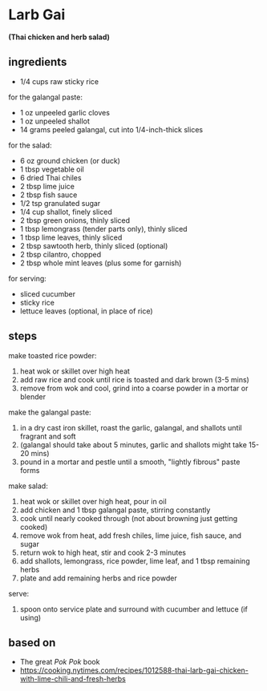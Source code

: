 # Larb Gai
**(Thai chicken and herb salad)**

## ingredients
* 1/4 cups raw sticky rice  

for the galangal paste:  
* 1 oz unpeeled garlic cloves  
* 1 oz unpeeled shallot  
* 14 grams peeled galangal, cut into 1/4-inch-thick slices  

for the salad:  
* 6 oz ground chicken (or duck)  
* 1 tbsp vegetable oil  
* 6 dried Thai chiles  
* 2 tbsp lime juice  
* 2 tbsp fish sauce  
* 1/2 tsp granulated sugar  
* 1/4 cup shallot, finely sliced  
* 2 tbsp green onions, thinly sliced  
* 1 tbsp lemongrass (tender parts only), thinly sliced  
* 1 tbsp lime leaves, thinly sliced  
* 2 tbsp sawtooth herb, thinly sliced (optional)  
* 2 tbsp cilantro, chopped  
* 2 tbsp whole mint leaves (plus some for garnish)  

for serving:  
* sliced cucumber  
* sticky rice  
* lettuce leaves (optional, in place of rice)  

## steps

make toasted rice powder:  
1. heat wok or skillet over high heat  
2. add raw rice and cook until rice is toasted and dark brown (3-5 mins)  
3. remove from wok and cool, grind into a coarse powder in a mortar or blender  

make the galangal paste:  
1. in a dry cast iron skillet, roast the garlic, galangal, and shallots until fragrant and soft  
2. (galangal should take about 5 minutes, garlic and shallots might take 15-20 mins)  
3. pound in a mortar and pestle until a smooth, "lightly fibrous" paste forms  

make salad:  
1. heat wok or skillet over high heat, pour in oil  
2. add chicken and 1 tbsp galangal paste, stirring constantly    
3. cook until nearly cooked through (not about browning just getting cooked)  
4. remove wok from heat, add fresh chiles, lime juice, fish sauce, and sugar  
5. return wok to high heat, stir and cook 2-3 minutes  
6. add shallots, lemongrass, rice powder, lime leaf, and 1 tbsp remaining herbs  
7. plate and add remaining herbs and rice powder  

serve:  
1. spoon onto service plate and surround with cucumber and lettuce (if using)  

## based on  
* The great *Pok Pok* book  
* https://cooking.nytimes.com/recipes/1012588-thai-larb-gai-chicken-with-lime-chili-and-fresh-herbs  

